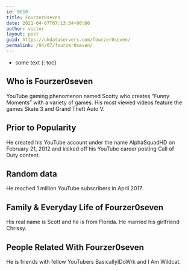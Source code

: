 ```yaml
---
id: 9610
title: Fourzer0seven
date: 2021-04-07T07:13:34+00:00
author: victor
layout: post
guid: https://ukdataservers.com/fourzer0seven/
permalink: /04/07/fourzer0seven/
---
```


* some text
{: toc}


## Who is Fourzer0seven



YouTube gaming phenomenon named Scotty who creates &#8220;Funny Moments&#8221; with a variety of games. His most viewed videos feature the games Skate 3 and Grand Theft Auto V.

                
                
                
## Prior to Popularity



He created his YouTube account under the name AlphaSquadHD on February 21, 2012 and kicked off his YouTube career posting Call of Duty content.

                
                
                
## Random data



He reached 1 million YouTube subscribers in April 2017. 

                
                
                
## Family & Everyday Life of Fourzer0seven



His real name is Scott and he is from Florida. He married his girlfriend Chrissy.

                
                
                
## People Related With Fourzer0seven



He is friends with fellow YouTubers BasicallyIDoWrk and I Am Wildcat.

                
              
            
          
          
          